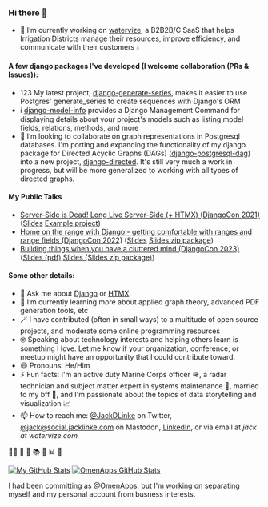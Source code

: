 ### Hi there 👋

- 🔭 I’m currently working on [watervize](https://www.watervize.com), a B2B2B/C SaaS that helps Irrigation Districts manage their resources, improve efficiency, and communicate with their customers 💧

#### A few django packages I've developed (I welcome collaboration (PRs & Issues)):

- 1️2️3️ My latest project, [django-generate-series](https://github.com/jacklinke/django-generate-series), makes it easier to use Postgres' generate_series to create sequences with Django's ORM
- ℹ️ [django-model-info](https://github.com/jacklinke/django-model-info) provides a Django Management Command for displaying details about your project's models such as listing model fields, relations, methods, and more
- 👯 I’m looking to collaborate on graph representations in Postgresql databases. I'm porting and expanding the functionality of my django package for Directed Acyclic Graphs (DAGs) ([django-postgresql-dag](https://www.github.com/OmenApps/django-postgresql-dag)) into a new project, [django-directed](https://github.com/jacklinke/django-directed). It's still very much a work in progress, but will be more generalized to working with all types of directed graphs.

#### My Public Talks

- [Server-Side is Dead! Long Live Server-Side (+ HTMX) (DjangoCon 2021)](https://www.youtube.com/watch?v=t98bKdeUHsU) ([Slides](https://github.com/jacklinke/jacklinke/blob/main/talks/server-side_is_dead_long_live_server-side_plus_htmx/server-side_is_dead_long_live_server-side_plus_htmx.pdf) [Example project](https://github.com/jacklinke/jacklinke/raw/main/talks/server-side_is_dead_long_live_server-side_plus_htmx/server-side_is_dead_long_live_server-side_plus_htmx.zip))
- [Home on the range with Django - getting comfortable with ranges and range fields (DjangoCon 2022)](https://www.youtube.com/watch?v=zCxDAQZfeIo) ([Slides](https://github.com/jacklinke/jacklinke/blob/main/talks/home_on_the_range_with_django_-_getting_comfortable_with_ranges_and_range_fields/home_on_the_range_with_django_-_getting_comfortable_with_ranges_and_range_fields.pdf) [Slides zip package](https://github.com/jacklinke/jacklinke/raw/main/talks/home_on_the_range_with_django_-_getting_comfortable_with_ranges_and_range_fields/home_on_the_range_with_django_-_getting_comfortable_with_ranges_and_range_fields.zip))
- [Building things when you have a cluttered mind (DjangoCon 2023)]() ([Slides (pdf)](https://github.com/jacklinke/jacklinke/blob/main/talks/building_things_when_you_have_a_cluttered_mind/building_things_when_you_have_a_cluttered_mind.pdf) [Slides (Slides zip package)](https://github.com/jacklinke/jacklinke/raw/main/talks/building_things_when_you_have_a_cluttered_mind/building_things_when_you_have_a_cluttered_mind.zip))

#### Some other details:

- 💬 Ask me about [Django](https://www.djangoproject.com/) or [HTMX](https://htmx.org/).
- 🌱 I’m currently learning more about applied graph theory, advanced PDF generation tools, etc
- 🪄 I have contributed (often in small ways) to a multitude of open source projects, and moderate some online programming resources
- 🤓 Speaking about technology interests and helping others learn is something I love. Let me know if your organization, conference, or meetup might have an opportunity that I could contribute toward.
- 😄 Pronouns: He/Him
- ⚡ Fun facts: I'm an active duty Marine Corps officer 🪖, a radar technician and subject matter expert in systems maintenance 🤖, married to my bff 🌈, and I'm passionate about the topics of data storytelling and visualization 📈
- 📫 How to reach me: [@JackDLinke](https://twitter.com/JackDLinke/) on Twitter, [@jack@social.jacklinke.com](https://social.jacklinke.com/@jack) on Mastodon, [LinkedIn](https://www.linkedin.com/in/jacklinke/), or via email at *jack at watervize.com*

🏳️‍🌈 🥾 🥞 📚 🌵 📊 🚀 

[![My GitHub Stats](https://github-readme-stats.vercel.app/api/?username=JackLinke&include_all_commits=true&count_private=true&theme=cobalt&showicons=true)]()
[![OmenApps GitHub Stats](https://github-readme-stats.vercel.app/api/?username=OmenApps&include_all_commits=true&count_private=true&theme=cobalt&showicons=true)]()

I had been committing as [@OmenApps](https://www.github.com/OmenApps/), but I'm working on separating myself and my personal account from busness interests.
